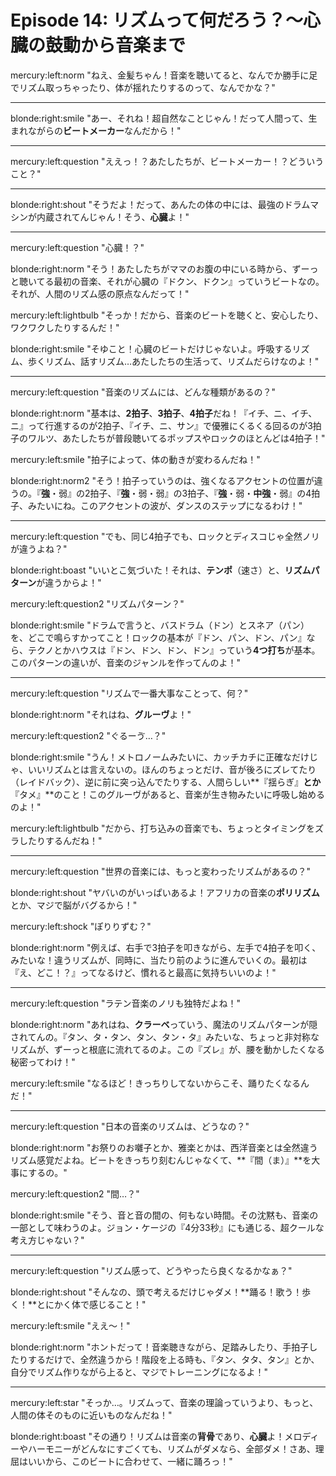 # Episode 14: リズムって何だろう？〜心臓の鼓動から音楽まで

mercury:left:norm "ねえ、金髪ちゃん！音楽を聴いてると、なんでか勝手に足でリズム取っちゃったり、体が揺れたりするのって、なんでかな？"

---

blonde:right:smile "あー、それね！超自然なことじゃん！だって人間って、生まれながらの**ビートメーカー**なんだから！"

---

mercury:left:question "ええっ！？あたしたちが、ビートメーカー！？どういうこと？"

---

blonde:right:shout "そうだよ！だって、あんたの体の中には、最強のドラムマシンが内蔵されてんじゃん！そう、**心臓**よ！"

---

mercury:left:question "心臓！？"

blonde:right:norm "そう！あたしたちがママのお腹の中にいる時から、ずーっと聴いてる最初の音楽、それが心臓の『ドクン、ドクン』っていうビートなの。それが、人間のリズム感の原点なんだって！"

mercury:left:lightbulb "そっか！だから、音楽のビートを聴くと、安心したり、ワクワクしたりするんだ！"

blonde:right:smile "そゆこと！心臓のビートだけじゃないよ。呼吸するリズム、歩くリズム、話すリズム…あたしたちの生活って、リズムだらけなのよ！"

---

mercury:left:question "音楽のリズムには、どんな種類があるの？"

blonde:right:norm "基本は、**2拍子**、**3拍子**、**4拍子**だね！『イチ、ニ、イチ、ニ』って行進するのが2拍子、『イチ、ニ、サン』で優雅にくるくる回るのが3拍子のワルツ、あたしたちが普段聴いてるポップスやロックのほとんどは4拍子！"

mercury:left:smile "拍子によって、体の動きが変わるんだね！"

blonde:right:norm2 "そう！拍子っていうのは、強くなるアクセントの位置が違うの。『**強**・弱』の2拍子、『**強**・弱・弱』の3拍子、『**強**・弱・**中強**・弱』の4拍子、みたいにね。このアクセントの波が、ダンスのステップになるわけ！"

---

mercury:left:question "でも、同じ4拍子でも、ロックとディスコじゃ全然ノリが違うよね？"

blonde:right:boast "いいとこ気づいた！それは、**テンポ**（速さ）と、**リズムパターン**が違うからよ！"

mercury:left:question2 "リズムパターン？"

blonde:right:smile "ドラムで言うと、バスドラム（ドン）とスネア（パン）を、どこで鳴らすかってこと！ロックの基本が『ドン、パン、ドン、パン』なら、テクノとかハウスは『ドン、ドン、ドン、ドン』っていう**4つ打ち**が基本。このパターンの違いが、音楽のジャンルを作ってんのよ！"

---

mercury:left:question "リズムで一番大事なことって、何？"

blonde:right:norm "それはね、**グルーヴ**よ！"

mercury:left:question2 "ぐるーゔ…？"

blonde:right:smile "うん！メトロノームみたいに、カッチカチに正確なだけじゃ、いいリズムとは言えないの。ほんのちょっとだけ、音が後ろにズレてたり（レイドバック）、逆に前に突っ込んでたりする、人間らしい**『揺らぎ』**とか**『タメ』**のこと！このグルーヴがあると、音楽が生き物みたいに呼吸し始めるのよ！"

mercury:left:lightbulb "だから、打ち込みの音楽でも、ちょっとタイミングをズラしたりするんだね！"

---

mercury:left:question "世界の音楽には、もっと変わったリズムがあるの？"

blonde:right:shout "ヤバいのがいっぱいあるよ！アフリカの音楽の**ポリリズム**とか、マジで脳がバグるから！"

mercury:left:shock "ぽりりずむ？"

blonde:right:norm "例えば、右手で3拍子を叩きながら、左手で4拍子を叩く、みたいな！違うリズムが、同時に、当たり前のように進んでいくの。最初は『え、どこ！？』ってなるけど、慣れると最高に気持ちいいのよ！"

---

mercury:left:question "ラテン音楽のノリも独特だよね！"

blonde:right:norm "あれはね、**クラーベ**っていう、魔法のリズムパターンが隠されてんの。『タン、タ・タン、タン、タン・タ』みたいな、ちょっと非対称なリズムが、ずーっと根底に流れてるのよ。この『ズレ』が、腰を動かしたくなる秘密ってわけ！"

mercury:left:smile "なるほど！きっちりしてないからこそ、踊りたくなるんだ！"

---

mercury:left:question "日本の音楽のリズムは、どうなの？"

blonde:right:norm "お祭りのお囃子とか、雅楽とかは、西洋音楽とは全然違うリズム感覚だよね。ビートをきっちり刻むんじゃなくて、**『間（ま）』**を大事にするの。"

mercury:left:question2 "間…？"

blonde:right:smile "そう、音と音の間の、何もない時間。その沈黙も、音楽の一部として味わうのよ。ジョン・ケージの『4分33秒』にも通じる、超クールな考え方じゃない？"

---

mercury:left:question "リズム感って、どうやったら良くなるかなぁ？"

blonde:right:shout "そんなの、頭で考えるだけじゃダメ！**踊る！歌う！歩く！**とにかく体で感じること！"

mercury:left:smile "ええ〜！"

blonde:right:norm "ホントだって！音楽聴きながら、足踏みしたり、手拍子したりするだけで、全然違うから！階段を上る時も、『タン、タタ、タン』とか、自分でリズム作りながら上ると、マジでトレーニングになるよ！"

---

mercury:left:star "そっか…。リズムって、音楽の理論っていうより、もっと、人間の体そのものに近いものなんだね！"

blonde:right:boast "その通り！リズムは音楽の**背骨**であり、**心臓**よ！メロディーやハーモニーがどんなにすごくても、リズムがダメなら、全部ダメ！さあ、理屈はいいから、このビートに合わせて、一緒に踊ろっ！"
